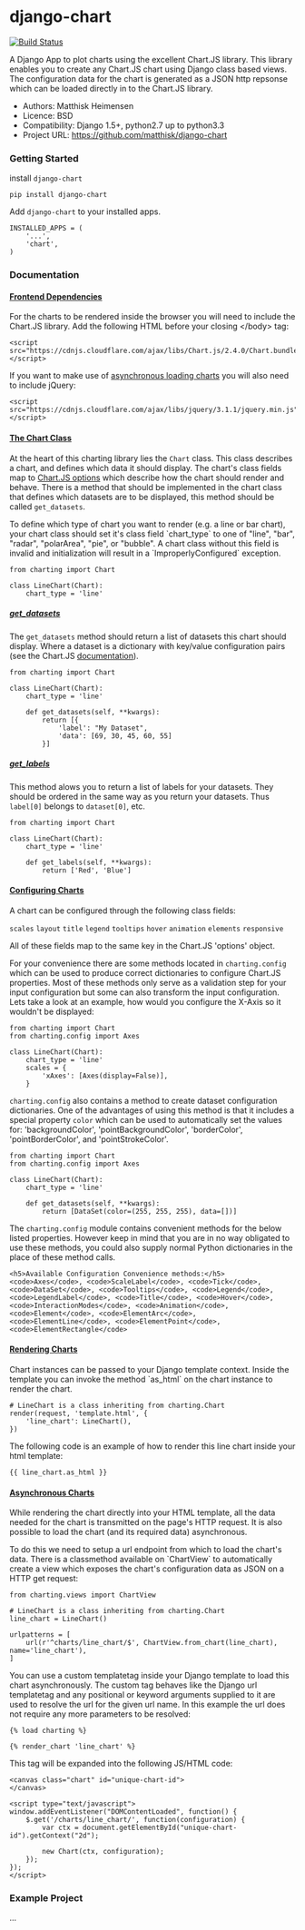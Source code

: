 # django-chart

[![Build Status](https://travis-ci.org/matthisk/django-chart.svg?branch=master)](https://travis-ci.org/matthisk/django-chart)

A Django App to plot charts using the excellent Chart.JS library.
This library enables you to create any Chart.JS chart using Django class based views. The configuration data for the chart is generated as a JSON http repsonse which can be loaded directly in to the Chart.JS library.

- Authors: Matthisk Heimensen
- Licence: BSD
- Compatibility: Django 1.5+, python2.7 up to python3.3
- Project URL: https://github.com/matthisk/django-chart

### Getting Started

install ``django-chart``

```
pip install django-chart
```

Add ``django-chart`` to your installed apps.

```
INSTALLED_APPS = (
    '...',
    'chart',
)
```

### Documentation


<h4 class="section-title" id="docs-frontend-deps">
    <a class="fragment-link" href="#docs-frontend-deps">
        Frontend Dependencies
    </a>
</h4>

<p>
For the charts to be rendered inside the browser you will
need to include the Chart.JS library. Add the following
HTML before your closing &lt;/body&gt; tag: 
</p>

<pre><code class="language-html">&lt;script src="https://cdnjs.cloudflare.com/ajax/libs/Chart.js/2.4.0/Chart.bundle.min.js"&gt;&lt;/script&gt;</code></pre>

<p>
If you want to make use of <a href="#async-charts">asynchronous loading charts</a>
you will also need to include jQuery:
</p>

<pre><code class="language-html">&lt;script src="https://cdnjs.cloudflare.com/ajax/libs/jquery/3.1.1/jquery.min.js"&gt;&lt;/script&gt;</code></pre>

<h4 class="section-title" id="docs-chart-objects">
    <a class="fragment-link" href="#docs-chart-objects">
        The Chart Class
    </a>
</h4>

<p>
    At the heart of this charting library lies the <code>Chart</code> class. This class describes a chart, and defines which data it should display. The chart's class fields map to <a href="http://www.chartjs.org/docs/#chart-configuration">Chart.JS options</a> which describe how the chart should render and behave. There is a method that should be implemented in the chart class that defines which datasets are to be displayed, this method should be called <code>get_datasets</code>.
</p>

<p>
    To define which type of chart you want to render (e.g. a line or bar chart), your chart class should set it's class field `chart_type` to one of "line", "bar", "radar", "polarArea", "pie", or "bubble". A chart class without this field is invalid and initialization will result in a `ImproperlyConfigured` exception.
</p>

<pre><code class="language-python">from charting import Chart

class LineChart(Chart):
    chart_type = 'line'</code></pre>

<h5 class="section-title" id="docs-get-datasets">
    <a class="fragment-link" href="#docs-get-datasets">
        get_datasets
    </a>
</h5>

<p>
    The <code>get_datasets</code> method should return a list of datasets this chart should display. Where a dataset is a dictionary with key/value configuration pairs (see the Chart.JS <a href="http://www.chartjs.org/docs/#line-chart-dataset-structure">documentation</a>).
</p>

<pre><code class="language-python">from charting import Chart

class LineChart(Chart):
    chart_type = 'line'

    def get_datasets(self, **kwargs):
        return [{
            'label': "My Dataset",
            'data': [69, 30, 45, 60, 55]
        }]</code></pre>

<h5 class="section-title" id="docs-get-labels">
    <a class="fragment-link" href="#docs-get-labels">
        get_labels
    </a>
</h5>

<p>
    This method alows you to return a list of labels for your datasets.
    They should be ordered in the same way as you return your datasets.
    Thus <code>label[0]</code> belongs to <code>dataset[0]</code>, etc.
</p>

<pre><code class="language-python">from charting import Chart

class LineChart(Chart):
    chart_type = 'line'

    def get_labels(self, **kwargs):
        return ['Red', 'Blue']</code></pre>

<h4 class="section-title" id="docs-configuring-charts">
    <a class="fragment-link" href="#docs-configuring-charts">
        Configuring Charts
    </a>
</h4>

<p>
    A chart can be configured through the following class fields:
</p>

<p>
        <code>scales</code>
        <code>layout</code>
        <code>title</code>
        <code>legend</code>
        <code>tooltips</code>
        <code>hover</code>
        <code>animation</code>
        <code>elements</code>
        <code>responsive</code>
</p>

<p>
    All of these fields map to the same key in the Chart.JS 'options' object.
</p>

<p>
    For your convenience there are some methods located in <code>charting.config</code> which can be used to produce correct dictionaries to configure Chart.JS properties. Most of these methods only serve as a validation step for your input configuration but some can also transform the input configuration. Lets take a look at an example, how would you configure the X-Axis so it wouldn't be displayed:
</p>

<pre><code class="language-python">from charting import Chart
from charting.config import Axes

class LineChart(Chart):
    chart_type = 'line'
    scales = {
        'xAxes': [Axes(display=False)],
    }</code></pre>

<p>
    <code>charting.config</code> also contains a method to create dataset configuration dictionaries. One of the advantages of using this method is that it includes a special property <code>color</code> which can be used to automatically set the values for: 'backgroundColor', 'pointBackgroundColor', 'borderColor', 'pointBorderColor', and 'pointStrokeColor'.
</p>

<pre><code class="language-python">from charting import Chart
from charting.config import Axes

class LineChart(Chart):
    chart_type = 'line'
    
    def get_datasets(self, **kwargs):
        return [DataSet(color=(255, 255, 255), data=[])]</code></pre>

<p>
    The <code>charting.config</code> module contains convenient methods for the below listed properties. However keep in mind that you are in no way obligated to use these methods, you could also supply normal Python dictionaries in the place of these method calls.
    
    <h5>Available Configuration Convenience methods:</h5>
    <code>Axes</code>, <code>ScaleLabel</code>, <code>Tick</code>, <code>DataSet</code>, <code>Tooltips</code>, <code>Legend</code>, <code>LegendLabel</code>, <code>Title</code>, <code>Hover</code>, <code>InteractionModes</code>, <code>Animation</code>, <code>Element</code>, <code>ElementArc</code>, <code>ElementLine</code>, <code>ElementPoint</code>, <code>ElementRectangle</code>
</p>

<h4 class="section-title" id="docs-rendering-charts">
    <a class="fragment-link" href="#docs-rendering-charts">
        Rendering Charts
    </a>
</h4>

<p>
    Chart instances can be passed to your Django template context.
    Inside the template you can invoke the method `as_html` on the
    chart instance to render the chart.
</p>

<pre><code class="language-python"># LineChart is a class inheriting from charting.Chart
render(request, 'template.html', {
    'line_chart': LineChart(),
})</code></pre>

<p>
    The following code is an example of how to render this line chart
    inside your html template:
</p>

<pre><code class="language-python">&#123;&#123; line_chart.as_html &#125;&#125;</code></pre>

<h4 class="section-title" id="docs-asynchronous-charts">
    <a class="fragment-link" href="#docs-asynchronous-charts">
        Asynchronous Charts
    </a>
</h4>

<p>
    While rendering the chart directly into your HTML template, all the data
    needed for the chart is transmitted on the page's HTTP request. It is
    also possible to load the chart (and its required data) asynchronous.
</p>

<p>
    To do this we need to setup a url endpoint from which to load the chart's data.
    There is a classmethod available on `ChartView` to automatically create a view
    which exposes the chart's configuration data as JSON on a HTTP get request:
</p>

<pre><code class="language-python">from charting.views import ChartView

# LineChart is a class inheriting from charting.Chart
line_chart = LineChart()

urlpatterns = [
    url(r'^charts/line_chart/$', ChartView.from_chart(line_chart), name='line_chart'),
]</code></pre>

<p>
    You can use a custom templatetag inside your Django template to load this chart
    asynchronously. The custom tag behaves like the Django url templatetag and any
    positional or keyword arguments supplied to it are used to resolve the url for
    the given url name. In this example the url does not require any more parameters
    to be resolved:
</p>

<pre><code class="language-python">{&#37; load charting &#37;}

{&#37; render_chart 'line_chart' &#37;}
</code></pre>

<p>
    This tag will be expanded into the following JS/HTML code:
</p>

<pre><code class="language-html">&lt;canvas class="chart" id="unique-chart-id"&gt;
&lt;/canvas&gt;

&lt;script type="text/javascript"&gt;
window.addEventListener("DOMContentLoaded", function() {
    $.get('/charts/line_chart/', function(configuration) {
        var ctx = document.getElementById("unique-chart-id").getContext("2d");    

        new Chart(ctx, configuration);
    });
});
&lt;/script&gt;</code></pre>


### Example Project

...
